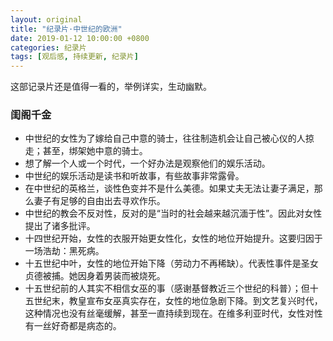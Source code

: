 ```yaml
---
layout: original
title: "纪录片·中世纪的欧洲"
date: 2019-01-12 10:00:00 +0800 
categories: 纪录片
tags: [观后感, 持续更新, 纪录片]
---
```

这部记录片还是值得一看的，举例详实，生动幽默。

<!-- more -->

### 闺阁千金
* 中世纪的女性为了嫁给自己中意的骑士，往往制造机会让自己被心仪的人掠走；甚至，绑架她中意的骑士。
* 想了解一个人或一个时代，一个好办法是观察他们的娱乐活动。
* 中世纪的娱乐活动是读书和听故事，有些故事非常露骨。
* 在中世纪的英格兰，谈性色变并不是什么美德。如果丈夫无法让妻子满足，那么妻子有足够的自由出去寻欢作乐。
* 中世纪的教会不反对性，反对的是“当时的社会越来越沉湎于性”。因此对女性提出了诸多批评。
* 十四世纪开始，女性的衣服开始更女性化，女性的地位开始提升。这要归因于一场浩劫：黑死病。
* 十五世纪中叶，女性的地位开始下降（劳动力不再稀缺）。代表性事件是圣女贞德被捕。她因身着男装而被烧死。
* 十五世纪前的人其实不相信女巫的事（感谢基督教近三个世纪的科普）；但十五世纪末，教皇宣布女巫真实存在，女性的地位急剧下降。到文艺复兴时代，这种情况也没有丝毫缓解，甚至一直持续到现在。在维多利亚时代，女性对性有一丝好奇都是病态的。